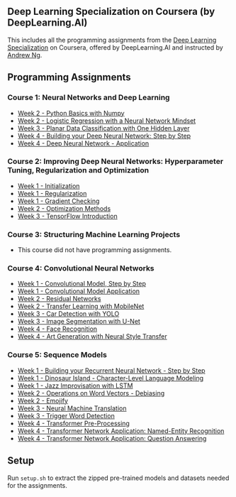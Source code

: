 ## Deep Learning Specialization on Coursera (by DeepLearning.AI)

This includes all the programming assignments from the [Deep Learning Specialization](https://www.coursera.org/specializations/deep-learning) on Coursera, offered by DeepLearning.AI and instructed by [Andrew Ng](http://www.andrewng.org/).

## Programming Assignments

### Course 1: Neural Networks and Deep Learning

  - [Week 2 - Python Basics with Numpy](https://nbviewer.org/github/EricMFischer/deep-learning-specialization/blob/master/Course%201%20-%20Neural%20Networks%20and%20Deep%20Learning/Week%202/Python%20Basics%20with%20Numpy/Python_Basics_With_Numpy_v3a.ipynb)
  - [Week 2 - Logistic Regression with a Neural Network Mindset](https://nbviewer.org/github/EricMFischer/deep-learning-specialization/blob/master/Course%201%20-%20Neural%20Networks%20and%20Deep%20Learning/Week%202/Logistic%20Regression%20with%20a%20Neural%20Network%20Mindset/Logistic.ipynb)
  - [Week 3 - Planar Data Classification with One Hidden Layer](https://nbviewer.org/github/EricMFischer/deep-learning-specialization/blob/master/Course%201%20-%20Neural%20Networks%20and%20Deep%20Learning/Week%203/Planar%20Data%20Classification%20with%20One%20Hidden%20Layer/Planar_data_classification_with_onehidden_layer_v6c.ipynb)
  - [Week 4 - Building your Deep Neural Network: Step by Step](https://nbviewer.org/github/EricMFischer/deep-learning-specialization/blob/master/Course%201%20-%20Neural%20Networks%20and%20Deep%20Learning/Week%204/Building%20your%20Deep%20Neural%20Network%3A%20Step%20by%20Step/Building_your_Deep_Neural_Network_Step_by_Step_v8a.ipynb)
  - [Week 4 - Deep Neural Network - Application](https://nbviewer.org/github/EricMFischer/deep-learning-specialization/blob/master/Course%201%20-%20Neural%20Networks%20and%20Deep%20Learning/Week%204/Deep%20Neural%20Network%20-%20Application/Deep%20Neural%20Network%20-%20Application%20v8.ipynb)

### Course 2: Improving Deep Neural Networks: Hyperparameter Tuning, Regularization and Optimization

  - [Week 1 - Initialization](https://nbviewer.org/github/EricMFischer/deep-learning-specialization/blob/master/Course%202%20-%20Improving%20Deep%20Neural%20Networks%3A%20Hyperparameter%20Tuning%2C%20Regularization%20and%20Optimization/Week%201/Initialization/Initialization.ipynb)
  - [Week 1 - Regularization](https://nbviewer.org/github/EricMFischer/deep-learning-specialization/blob/master/Course%202%20-%20Improving%20Deep%20Neural%20Networks%3A%20Hyperparameter%20Tuning%2C%20Regularization%20and%20Optimization/Week%201/Regularization/Regularization_v2a.ipynb)
  - [Week 1 - Gradient Checking](https://nbviewer.org/github/EricMFischer/deep-learning-specialization/blob/master/Course%202%20-%20Improving%20Deep%20Neural%20Networks%3A%20Hyperparameter%20Tuning%2C%20Regularization%20and%20Optimization/Week%201/Gradient%20Checking/Gradient%20Checking%20v1.ipynb)
  - [Week 2 - Optimization Methods](https://nbviewer.org/github/EricMFischer/deep-learning-specialization/blob/master/Course%202%20-%20Improving%20Deep%20Neural%20Networks%3A%20Hyperparameter%20Tuning%2C%20Regularization%20and%20Optimization/Week%202/Optimization%20Methods/Optimization_methods_v1b.ipynb)
  - [Week 3 - TensorFlow Introduction](https://nbviewer.org/github/EricMFischer/deep-learning-specialization/blob/master/Course%202%20-%20Improving%20Deep%20Neural%20Networks%3A%20Hyperparameter%20Tuning%2C%20Regularization%20and%20Optimization/Week%203/Tensorflow%20Introduction/Tensorflow_introduction_new.ipynb)

### Course 3: Structuring Machine Learning Projects

  - This course did not have programming assignments.

### Course 4: Convolutional Neural Networks

  - [Week 1 - Convolutional Model, Step by Step](https://nbviewer.org/github/EricMFischer/deep-learning-specialization/blob/master/Course%204%20-%20Convolutional%20Neural%20Networks/Week%201/Convolutional%20Model%2C%20Step%20by%20Step/Convolution_model_Step_by_Step_v1.ipynb)
  - [Week 1 - Convolutional Model Application](https://nbviewer.org/github/EricMFischer/deep-learning-specialization/blob/master/Course%204%20-%20Convolutional%20Neural%20Networks/Week%201/Convolutional%20Model%20Application/Convolution_model_Application_2024.ipynb)
  - [Week 2 - Residual Networks](https://nbviewer.org/github/EricMFischer/deep-learning-specialization/blob/master/Course%204%20-%20Convolutional%20Neural%20Networks/Week%202/Residual%20Networks/Residual_Networks.ipynb)
  - [Week 2 - Transfer Learning with MobileNet](https://nbviewer.org/github/EricMFischer/deep-learning-specialization/blob/master/Course%204%20-%20Convolutional%20Neural%20Networks/Week%202/Transfer%20Learning%20with%20MobileNet/Transfer_learning_with_MobileNet_v1.ipynb)
  - [Week 3 - Car Detection with YOLO](https://nbviewer.org/github/EricMFischer/deep-learning-specialization/blob/master/Course%204%20-%20Convolutional%20Neural%20Networks/Week%203/Car%20Detection%20with%20YOLO/Autonomous_driving_application_Car_detection.ipynb)
  - [Week 3 - Image Segmentation with U-Net](x)
  - [Week 4 - Face Recognition](x)
  - [Week 4 - Art Generation with Neural Style Transfer](x)

### Course 5: Sequence Models

  - [Week 1 - Building your Recurrent Neural Network - Step by Step](x)
  - [Week 1 - Dinosaur Island - Character-Level Language Modeling](x)
  - [Week 1 - Jazz Improvisation with LSTM](x)
  - [Week 2 - Operations on Word Vectors - Debiasing](x)
  - [Week 2 - Emojify](x)
  - [Week 3 - Neural Machine Translation](x)
  - [Week 3 - Trigger Word Detection](x)
  - [Week 4 - Transformer Pre-Processing](x)
  - [Week 4 - Transformer Network Application: Named-Entity Recognition](x)
  - [Week 4 - Transformer Network Application: Question Answering](x)

## Setup

Run ```setup.sh``` to extract the zipped pre-trained models and datasets needed for the assignments.
